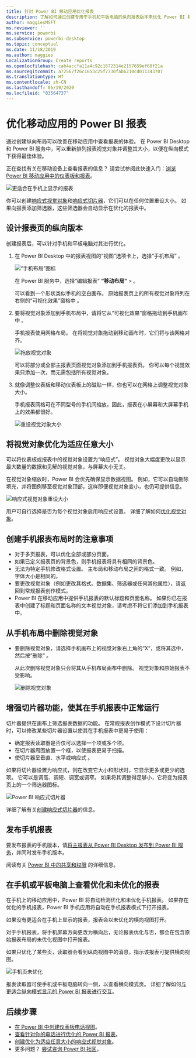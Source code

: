 ```yaml
---
title: 针对 Power BI 移动应用优化报表
description: 了解如何通过创建专用于手机和平板电脑的纵向报表版本来优化 Power BI 移动应用的报表页。
author: maggiesMSFT
ms.reviewer: ''
ms.service: powerbi
ms.subservice: powerbi-desktop
ms.topic: conceptual
ms.date: 11/18/2019
ms.author: maggies
LocalizationGroup: Create reports
ms.openlocfilehash: cab4accfa11a4c92c1672314e2157659ef68f21a
ms.sourcegitcommit: a72567f26c1653c25f7730fab6210cd011343707
ms.translationtype: HT
ms.contentlocale: zh-CN
ms.lasthandoff: 05/19/2020
ms.locfileid: "83564737"
---
```

# <a name="optimize-power-bi-reports-for-the-mobile-app"></a>优化移动应用的 Power BI 报表
通过创建纵向布局可以改善在移动应用中查看报表的体验。 在 Power BI Desktop 和 Power BI 服务中，可以重新排列报表视觉对象并调整其大小，以便在纵向模式下获得最佳体验。  

正在查找有关在移动设备上查看报表的信息？ 请尝试参阅此快速入门：[浏览 Power BI 移动应用中的仪表板和报表](../consumer/mobile/mobile-apps-quickstart-view-dashboard-report.md)。

![更适合在手机上显示的报表](media/desktop-create-phone-report/desktop-create-phone-report-1.png)

你可以创建[响应式视觉对象](#optimize-a-visual-for-any-size)和[响应式切片器](#enhance-slicers-to-work-well-in-phone-reports)，它们可以在任何位置重设大小。 如果向报表添加筛选器，这些筛选器会自动显示在优化的报表中。

## <a name="lay-out-a-portrait-version-of-a-report-page"></a>设计报表页的纵向版本

创建报表后，可以针对手机和平板电脑对其进行优化。

1. 在 Power BI Desktop 中的报表视图的“视图”选项卡上，选择“手机布局”    。  
   
    ![“手机布局”图标](media/desktop-create-phone-report/desktop-create-phone-report-3.png)
   
    在 Power BI 服务中，选择“编辑报表” **“移动布局”**  >   。

    可以看到一个形状类似手机的空白画布。 原始报表页上的所有视觉对象将列在右侧的“可视化效果”窗格中  。

1. 要将视觉对象添加到手机布局中，请将它从“可视化效果”窗格拖动到手机画布中  。
   
    手机报表使用网格布局。 在将视觉对象拖动到移动画布时，它们将与该网格对齐。
   
    ![拖放视觉对象](media/desktop-create-phone-report/desktop-create-phone-report-4.gif)
   
    可以将部分或全部主报表页面视觉对象添加到手机报表页。 你可以每个视觉效果只添加一次，而无需包括所有视觉对象。

1. 就像调整仪表板和移动仪表板上的磁贴一样，你也可以在网格上调整视觉对象大小。
   
   手机报表网格可在不同型号的手机间缩放，因此，报表在小屏幕和大屏幕手机上的效果都很好。
   
   ![重设视觉对象大小](media/desktop-create-phone-report/desktop-create-phone-report-5.gif)

## <a name="optimize-a-visual-for-any-size"></a>将视觉对象优化为适应任意大小
可以将仪表板或报表中的视觉对象设置为“响应式”。  视觉对象大幅度更改以显示最大数量的数据和见解的视觉对象，与屏幕大小无关。 

在视觉对象缩放时，Power BI 会优先确保显示数据视图。 例如，它可以自动删除填充，并将图例移至视觉对象顶部，这样即便视觉对象变小，也仍可提供信息。

![响应式视觉对象重设大小](media/desktop-create-phone-report/desktop-create-phone-report-6.gif)

用户可自行选择是否为每个视觉对象启用响应式设置。 详细了解如何[优化视觉对象](../visuals/power-bi-report-visualizations.md)。

## <a name="considerations-when-creating-phone-report-layouts"></a>创建手机报表布局时的注意事项
* 对于多页报表，可以优化全部或部分页面。 
* 如果已定义报表页的背景色，则手机报表将具有相同的背景色。
* 无法为特定手机修改格式设置。 主布局和移动布局之间的格式一致。 例如，字体大小是相同的。
* 要更改视觉对象（例如更改其格式、数据集、筛选器或任何其他属性），请返回到常规报表创作模式。
* Power BI 在移动应用中提供手机报表的默认标题和页面名称。 如果你已在报表中创建了标题和页面名称的文本视觉对象，请考虑不将它们添加到手机报表中。     

## <a name="remove-a-visual-from-the-phone-layout"></a>从手机布局中删除视觉对象
* 要删除视觉对象，请选择手机画布上的视觉对象右上角的“X”，或将其选中，然后按“删除”   。
  
   从此次删除视觉对象只会将其从手机布局画布中删除。 视觉对象和原始报表不受影响。
  
   ![删除视觉对象](media/desktop-create-phone-report/desktop-create-phone-report-7.gif)

## <a name="enhance-slicers-to-work-well-in-phone-reports"></a>增强切片器功能，使其在手机报表中正常运行
切片器提供在画布上筛选报表数据的功能。 在常规报表创作模式下设计切片器时，可以修改某些切片器设置以使其在手机报表中更易于使用：

* 确定报表读取器是否仅可以选择一个项或多个项。
* 在切片器周围放置一个框，以使报表更易于扫描。
* 使切片器呈垂直、水平或响应式  。 

如果将切片器设置为响应式，则在改变它大小和形状时，它显示更多或更少的选项。 它可以是调高、调短、调宽或调窄。 如果将其调整得足够小，它将变为报表页上的一个筛选器图标。 

![Power BI 响应式切片器](media/desktop-create-phone-report/desktop-create-phone-report-8.png)

详细了解有关[创建响应式切片器](power-bi-slicer-filter-responsive.md)的信息。

## <a name="publish-a-phone-report"></a>发布手机报表
要发布报表的手机版本，请[将主报表从 Power BI Desktop 发布到 Power BI 服务](desktop-upload-desktop-files.md)，并同时发布手机版本。
  
阅读有关 [Power BI 中的共享和权限](../collaborate-share/service-how-to-collaborate-distribute-dashboards-reports.md) 的详细信息。

## <a name="view-optimized-and-unoptimized-reports-on-a-phone-or-tablet"></a>在手机或平板电脑上查看优化和未优化的报表
在手机上的移动应用中，Power BI 将自动检测优化和未优化手机报表。 如果存在优化的手机报表，Power BI 手机应用将自动在手机报表模式下打开报表。

如果没有更适合在手机上显示的报表，报表会以未优化的横向视图打开。  

对于手机报表，将手机屏幕方向更改为横向后，无论报表优化与否，都会在包含原始报表布局的未优化视图中打开报表。

如果只优化了某些页，读取器会看到纵向视图中的消息，指示该报表可提供横向视图。

![手机页未优化](media/desktop-create-phone-report/desktop-create-phone-report-9.png)

报表读取器可使手机或平板电脑转向一侧，以查看横向模式页。 详细了解如何[与更适合纵向模式显示的 Power BI 报表进行交互](../consumer/mobile/mobile-apps-view-phone-report.md)。

## <a name="next-steps"></a>后续步骤
* [在 Power BI 中创建仪表板电话视图](service-create-dashboard-mobile-phone-view.md)。
* [查看针对你的电话进行优化的 Power BI 报表](../consumer/mobile/mobile-apps-view-phone-report.md)。
* [创建优化为适应任意大小的响应式视觉对象](../visuals/power-bi-report-visualizations.md)。
* 更多问题？ [尝试咨询 Power BI 社区](https://community.powerbi.com/)。
